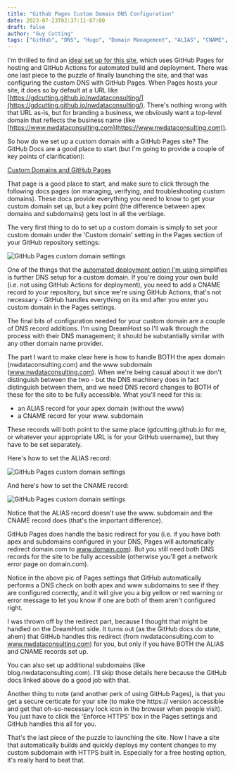 ```yaml
---
title: "Github Pages Custom Domain DNS Configuration"
date: 2023-07-23T02:37:11-07:00
draft: false
author: "Guy Cutting"
tags: ["GitHub", "DNS", "Hugo", "Domain Management", "ALIAS", "CNAME", "Web", "Cloud"]
---
```


I'm thrilled to find an [ideal set up for this site](../automated-deployment-githubpages-hugo), which uses GitHub Pages for hosting and GitHub Actions for automated build and deployment. There was one last piece to the puzzle of finally launching the site, and that was configuring the custom DNS with GitHub Pages. When Pages hosts your site, it does so by default at a URL like [https://gdcutting.github.io/nwdataconsulting/](https://gdcutting.github.io/nwdataconsulting/). There's nothing wrong with that URL as-is, but for branding a business, we obviously want a top-level domain that reflects the business name (like [https://www.nwdataconsulting.com](https://www.nwdataconsulting.com)).

So how do we set up a custom domain with a GitHub Pages site? The GitHub Docs are a good place to start (but I'm going to provide a couple of key points of clarification):

[Custom Domains and GitHub Pages](https://docs.github.com/en/pages/configuring-a-custom-domain-for-your-github-pages-site/about-custom-domains-and-github-pages)

That page is a good place to start, and make sure to click through the following docs pages (on managing, verifying, and troubleshooting custom domains). These docs provide everything you need to know to get your custom domain set up, but a key point (the difference between apex domains and subdomains) gets lost in all the verbiage.

The very first thing to do to set up a custom domain is simply to set your custom domain under the 'Custom domain' setting in the Pages section of your GitHub repository settings:

![GitHub Pages custom domain settings](/github-pages-custom-domain.png)

One of the things that the [automated deployment option I'm using ](../automated-deployment-githubpages-hugo) simplifies is further DNS setup for a custom domain. If you're doing your own build (i.e. not using GitHub Actions for deployment), you need to add a CNAME record to your repository, but since we're using GitHub Actions, that's not necessary - GitHub handles everything on its end after you enter you custom domain in the Pages settings. 

The final bits of configuration needed for your custom domain are a couple of DNS record additions. I'm using DreamHost so I'll walk through the process with their DNS management; it should be substantially similar with any other domain name provider. 

The part I want to make clear here is how to handle BOTH the apex domain (nwdataconsulting.com) and the www subdomain (www.nwdataconsulting.com). When we're being casual about it we don't distinguish between the two - but the DNS machinery does in fact distinguish between them, and we need DNS record changes to BOTH of these for the site to be fully accessible. What you'll need for this is:

- an ALIAS record for your apex domain (without the www)
- a CNAME record for your www. subdomain

These records will both point to the same place (gdcutting.github.io for me, or whatever your appropriate URL is for your GitHub username), but they have to be set separately.

Here's how to set the ALIAS record:

![GitHub Pages custom domain settings](/dreamhost-dns-alias-record.png)

And here's how to set the CNAME record:

![GitHub Pages custom domain settings](/dreamhost-dns-cname-record.png)

Notice that the ALIAS record doesn't use the www. subdomain and the CNAME record does (that's the important difference).

GitHub Pages does handle the basic redirect for you (i.e. if you have both apex and subdomains configured in your DNS, Pages will automatically redirect domain.com to www.domain.com). But you still need both DNS records for the site to be fully accessible (otherwise you'll get a network error page on domain.com).

Notice in the above pic of Pages settings that GitHub automatically performs a DNS check on both apex and www subdomains to see if they are configured correctly, and it will give you a big yellow or red warning or error message to let you know if one are both of them aren't configured right.

I was thrown off by the redirect part, because I thought that might be handled on the DreamHost side. It turns out (as the GitHub docs do state, ahem) that GitHub handles this redirect (from nwdataconsulting.com to www.nwdataconsulting.com) for you, but only if you have BOTH the ALIAS and CNAME records set up. 

You can also set up additional subdomains (like blog.nwdataconsulting.com). I'll skip those details here because the GitHub docs linked above do a good job with that. 

Another thing to note (and another perk of using GitHub Pages), is that you get a secure certicate for your site (to make the https:// version accessible and get that oh-so-necessary lock icon in the browser when people visit). You just have to click the 'Enforce HTTPS' box in the Pages settings and GitHub handles this all for you.

That's the last piece of the puzzle to launching the site. Now I have a site that automatically builds and quickly deploys my content changes to my custom subdomain with HTTPS built in. Especially for a free hosting option, it's really hard to beat that. 